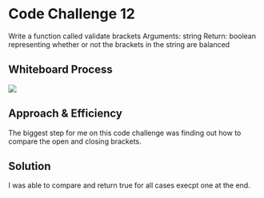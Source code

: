 # Code Challenge 12
Write a function called validate brackets
Arguments: string
Return: boolean
representing whether or not the brackets in the string are balanced


## Whiteboard Process
![](code_challenges/assets/CodeChallenge13.png)

## Approach & Efficiency
The biggest step for me on this code challenge was finding out how to compare the open and closing brackets.

## Solution
I was able to compare and return true for all cases execpt one at the end.

